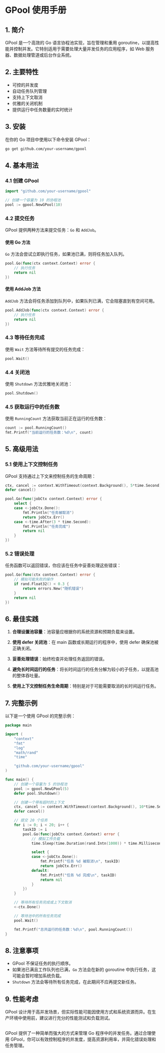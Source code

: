 # GPool 使用手册

## 1. 简介

GPool 是一个高效的 Go 语言协程池实现，旨在管理和重用 goroutine，以提高性能并控制并发。它特别适用于需要处理大量并发任务的应用程序，如 Web 服务器、数据处理管道或后台作业系统。

## 2. 主要特性

- 可控的并发度
- 自动任务队列管理
- 支持上下文取消
- 优雅的关闭机制
- 提供运行中任务数量的实时统计

## 3. 安装

在你的 Go 项目中使用以下命令安装 GPool：

```bash
go get github.com/your-username/gpool
```

## 4. 基本用法

### 4.1 创建 GPool

```go
import "github.com/your-username/gpool"

// 创建一个容量为 10 的协程池
pool := gpool.NewGPool(10)
```

### 4.2 提交任务

GPool 提供两种方法来提交任务：`Go` 和 `AddJob`。

#### 使用 Go 方法

`Go` 方法会尝试立即执行任务，如果池已满，则将任务加入队列。

```go
pool.Go(func(ctx context.Context) error {
    // 执行任务
    return nil
})
```

#### 使用 AddJob 方法

`AddJob` 方法会将任务添加到队列中，如果队列已满，它会阻塞直到有空间可用。

```go
pool.AddJob(func(ctx context.Context) error {
    // 执行任务
    return nil
})
```

### 4.3 等待任务完成

使用 `Wait` 方法等待所有提交的任务完成：

```go
pool.Wait()
```

### 4.4 关闭池

使用 `Shutdown` 方法优雅地关闭池：

```go
pool.Shutdown()
```

### 4.5 获取运行中的任务数

使用 `RunningCount` 方法获取当前正在运行的任务数：

```go
count := pool.RunningCount()
fmt.Printf("当前运行的任务数：%d\n", count)
```

## 5. 高级用法

### 5.1 使用上下文控制任务

GPool 支持通过上下文来控制任务的生命周期：

```go
ctx, cancel := context.WithTimeout(context.Background(), 5*time.Second)
defer cancel()

pool.Go(func(jobCtx context.Context) error {
    select {
    case <-jobCtx.Done():
        fmt.Println("任务被取消")
        return jobCtx.Err()
    case <-time.After(3 * time.Second):
        fmt.Println("任务完成")
        return nil
    }
})
```

### 5.2 错误处理

任务函数可以返回错误，你应该在任务中妥善处理这些错误：

```go
pool.Go(func(ctx context.Context) error {
    // 模拟可能失败的操作
    if rand.Float32() < 0.3 {
        return errors.New("随机错误")
    }
    return nil
})
```

## 6. 最佳实践

1. **合理设置池容量**：池容量应根据你的系统资源和预期负载来设置。

2. **使用 defer 关闭池**：在 main 函数或长期运行的程序中，使用 defer 确保池被正确关闭。

3. **妥善处理错误**：始终检查并处理任务返回的错误。

4. **避免长时间运行的任务**：将长时间运行的任务分解为较小的子任务，以提高池的整体吞吐量。

5. **使用上下文控制任务生命周期**：特别是对于可能需要取消的长时间运行任务。

## 7. 完整示例

以下是一个使用 GPool 的完整示例：

```go
package main

import (
    "context"
    "fmt"
    "log"
    "math/rand"
    "time"

    "github.com/your-username/gpool"
)

func main() {
    // 创建一个容量为 5 的协程池
    pool := gpool.NewGPool(5)
    defer pool.Shutdown()

    // 创建一个带有超时的上下文
    ctx, cancel := context.WithTimeout(context.Background(), 10*time.Second)
    defer cancel()

    // 提交 20 个任务
    for i := 0; i < 20; i++ {
        taskID := i
        pool.Go(func(jobCtx context.Context) error {
            // 模拟工作负载
            time.Sleep(time.Duration(rand.Intn(1000)) * time.Millisecond)

            select {
            case <-jobCtx.Done():
                fmt.Printf("任务 %d 被取消\n", taskID)
                return jobCtx.Err()
            default:
                fmt.Printf("任务 %d 完成\n", taskID)
                return nil
            }
        })
    }

    // 等待所有任务完成或上下文取消
    <-ctx.Done()

    // 等待池中的所有任务完成
    pool.Wait()

    fmt.Printf("总共运行的任务数：%d\n", pool.RunningCount())
}
```

## 8. 注意事项

- GPool 不保证任务的执行顺序。
- 如果池已满且工作队列也已满，`Go` 方法会在新的 goroutine 中执行任务，这可能会暂时增加系统负载。
- `Shutdown` 方法会等待所有任务完成，在此期间不应再提交新任务。

## 9. 性能考虑

GPool 设计用于高并发场景，但实际性能可能因使用方式和系统资源而异。在生产环境中使用前，建议进行充分的性能测试和负载测试。

## 

GPool 提供了一种简单而强大的方式来管理 Go 程序中的并发任务。通过合理使用 GPool，你可以有效控制程序的并发度，提高资源利用率，并简化错误处理和任务管理。

